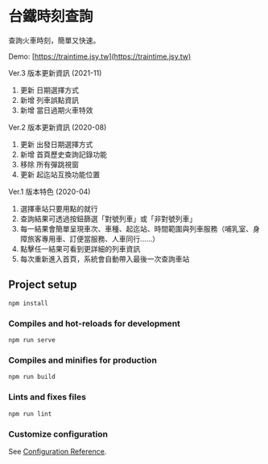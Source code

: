 # 台鐵時刻查詢
查詢火車時刻，簡單又快速。

Demo: [https://traintime.jsy.tw](https://traintime.jsy.tw)

Ver.3 版本更新資訊 (2021-11)
1. 更新 日期選擇方式
2. 新增 列車誤點資訊
3. 新增 當日過期火車特效

Ver.2 版本更新資訊 (2020-08)
1. 更新 出發日期選擇方式
2. 新增 首頁歷史查詢記錄功能
3. 移除 所有彈跳視窗
4. 更新 起迄站互換功能位置

Ver.1 版本特色 (2020-04)
1. 選擇車站只要用點的就行
2. 查詢結果可透過按鈕篩選「對號列車」或「非對號列車」
3. 每一結果會簡單呈現車次、車種、起迄站、時間範圍與列車服務（哺乳室、身障旅客專用車、訂便當服務、人車同行……）
4. 點擊任一結果可看到更詳細的列車資訊
5. 每次重新進入首頁，系統會自動帶入最後一次查詢車站

## Project setup
```
npm install
```

### Compiles and hot-reloads for development
```
npm run serve
```

### Compiles and minifies for production
```
npm run build
```

### Lints and fixes files
```
npm run lint
```

### Customize configuration
See [Configuration Reference](https://cli.vuejs.org/config/).
